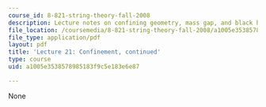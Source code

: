 ```yaml
---
course_id: 8-821-string-theory-fall-2008
description: Lecture notes on confining geometry, mass gap, and black hole mechanics.
file_location: /coursemedia/8-821-string-theory-fall-2008/a1005e3538578985183f9c5e183e6e87_lecture21.pdf
file_type: application/pdf
layout: pdf
title: 'Lecture 21: Confinement, continued'
type: course
uid: a1005e3538578985183f9c5e183e6e87

---
```

None